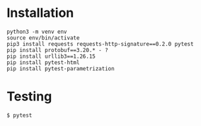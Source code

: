 # Installation

    python3 -m venv env
    source env/bin/activate
    pip3 install requests requests-http-signature==0.2.0 pytest
    pip install protobuf==3.20.* - ?
    pip install urllib3==1.26.15
    pip install pytest-html
    pip install pytest-parametrization

# Testing

    $ pytest